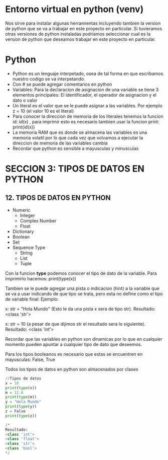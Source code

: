 # Entorno virtual en python (venv)
Nos sirve para instalar algunas herramientas incluyendo tambien la version de python que se va a trabajar en este proyecto en particular. Si tuvieramos otras versiones de python instaladas podriamos seleccionar cual es la version de python que deseamos trabajar en este proyecto en particular.

# Python
- Python es un lenguaje interpetado, osea de tal forma en que escribamos nuestro codigo se va interpetando.
- Con # se puede agregar comentarios en python
- Variables: Para la declaracion de asignacion de una variable se tiene 3 elementos principales: El identificador, el operador de asignacion y el dato o valor
- Un literal es el valor que se le puede asignar a las variables. Por ejemplo z = 10 (el valor 10 es el literal)
- Para conocer la direccion de memoria de los literales tenemos la funcion id:   id(x)   , para imprimir esto es necesario tambien usar la funcion print:   print(id(x))
- La memoria RAM que es donde se almacena las variables es una memoria volatil por lo que cada vez que volvamos a ejecutar la direccion de memoria de las variables cambia
- Recordar que python es sensible a mayusculas y minusculas

# SECCION 3: TIPOS DE DATOS EN PYTHON
## 12. TIPOS DE DATOS EN PYTHON
- Numeric
    - Integer
    - Complex Number
    - Float
- Dictionary
- Boolean
- Set
- Sequence Type
    - String
    - List
    - Tuple

Con la funcion **type** podemos conocer el tipo de dato de la variable. Para imprimirlo hacemos: print(type(x))

Tambien se le puede agregar una pista o indicacion (hint) a la variable que se va a usar indicando de que tipo se trata, pero esta no define como el tipo de variable final: Ejemplo:

x: str = "Hola Mundo"   (Esto le da una pista x sera de tipo str). Resultado: <class 'str'>

x: str = 10   (a pesar de que dijimos str el resultado sera lo siguiente). Resultado: <class 'int'> 


Recordar que las variables en python son dinamicas por lo que en cualquier momento pueden apuntar a cualquier tipo de dato que deseemos.

Para los tipos booleanos es necesario que estas se encuentren en mayusculas: False, True

Todos los tipos de datos en python son almacenados por clases

```python
//Tipos de datos
x = 10
print(type(x))
m = 12.6
print(type(m))
y = "Hola Mundo"
print(type(y))
z = False
print(type(z))

/*
Resultado:
<class 'int'>
<class 'float'>
<class 'str'>
<class 'bool'>
*/
```


